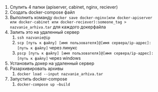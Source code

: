 1. Спулить 4 папки (apiserver, cabinet, nginx, reciever)
2. Создать docker-compose файл
3. Выполнить команду `docker save docker-nginx(или docker-apiserver или docker-cabinet или docker-reciever):someone_tag > nazvanie_arhiva.tar` для каждого докерфайла
4. Залить это на удаленный сервер
   1. `ssh nazvanie@ip`
   2. `scp [путь к файлу] [имя пользователя]@[имя сервера/ip-адрес]:[путь к файлу]` через линукс
   3. `pscp [путь к файлу] [имя пользователя]@[имя сервера/ip-адрес]:[путь к файлу]` через windows
5. Установить докер на удаленный сервер
6. Разархивировать архивы
   1. `docker load --input nazvanie_arhiva.tar`
7. Запустить docker-compose
   1. `docker-compose up —build`
